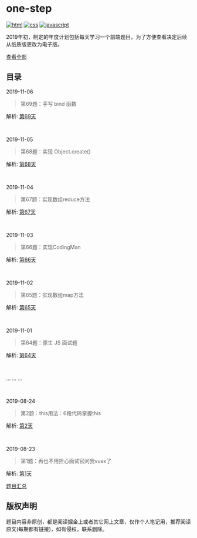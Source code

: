 # one-step
<p align="left">
  <a href="https://github.com/neptoo/one-step/issues"><img src="https://img.shields.io/github/languages/top/badges/shields.svg?label=html" alt="html"></a>
  <a href="https://github.com/neptoo/one-step/issues"><img src="https://img.shields.io/github/languages/top/badges/shields.svg?label=css" alt="css"></a>
  <a href="https://github.com/neptoo/one-step/issues"><img src="https://img.shields.io/github/languages/top/badges/shields.svg?label=javascript" alt="javascript"></a>
</p>

2019年初，制定的年度计划包括每天学习一个前端题目，为了方便查看决定后续从纸质版更改为电子版。

[查看全部](https://github.com/neptoo/one-step/issues)

## 目录

2019-11-06

> 第69题：手写 bind 函数

解析: [第69天](https://github.com/neptoo/one-step/issues/69)

<br />

2019-11-05

> 第68题：实现 Object.create()

解析: [第68天](https://github.com/neptoo/one-step/issues/68)

<br />

2019-11-04

> 第67题：实现数组reduce方法

解析: [第67天](https://github.com/neptoo/one-step/issues/67)

<br />

2019-11-03

> 第66题：实现CodingMan

解析: [第66天](https://github.com/neptoo/one-step/issues/66)

<br />

2019-11-02

> 第65题：实现数组map方法

解析: [第65天](https://github.com/neptoo/one-step/issues/65)

<br />

2019-11-01

> 第64题：原生 JS 面试题

解析: [第64天](https://github.com/neptoo/one-step/issues/64)

<br />

... ... ...

<br>

2019-08-24

> 第2题：this用法：6段代码掌握this 

解析:  [第2天](https://github.com/neptoo/one-step/issues/2)

<br />

2019-08-23

> 第1题：再也不用担心面试官问我vuex了

解析: [第1天](https://github.com/neptoo/one-step/issues/1)
<br />


[题目汇总](category/All.md)

## 版权声明
题目内容非原创，都是阅读掘金上或者其它网上文章，仅作个人笔记用，推荐阅读原文(每期都有链接)，如有侵权，联系删除。
